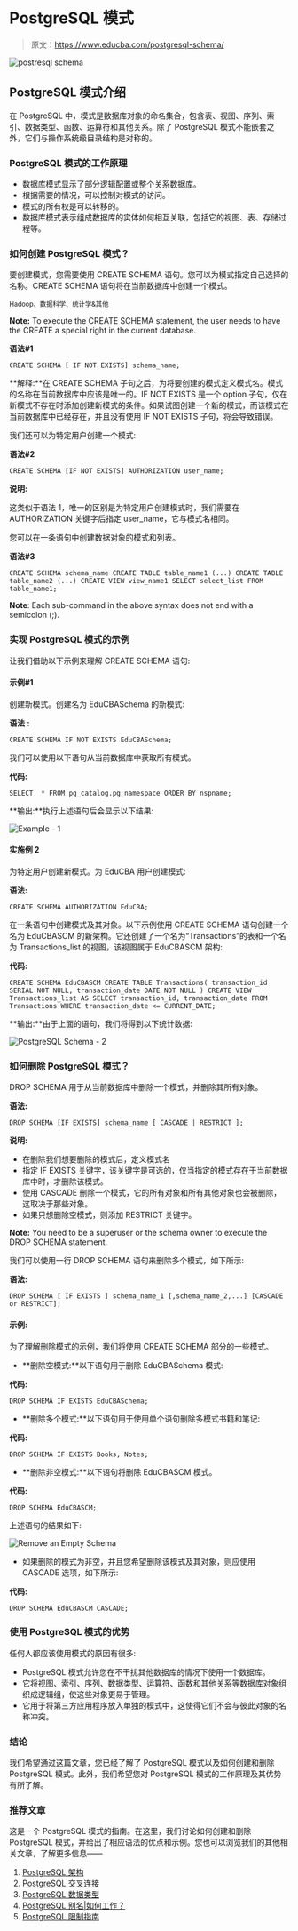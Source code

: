 # PostgreSQL 模式

> 原文：<https://www.educba.com/postgresql-schema/>

![postresql schema](img/86c82340f2073185efece24e123c892a.png)



## PostgreSQL 模式介绍

在 PostgreSQL 中，模式是数据库对象的命名集合，包含表、视图、序列、索引、数据类型、函数、运算符和其他关系。除了 PostgreSQL 模式不能嵌套之外，它们与操作系统级目录结构是对称的。

### PostgreSQL 模式的工作原理

*   数据库模式显示了部分逻辑配置或整个关系数据库。
*   根据需要的情况，可以控制对模式的访问。
*   模式的所有权是可以转移的。
*   数据库模式表示组成数据库的实体如何相互关联，包括它的视图、表、存储过程等。

### 如何创建 PostgreSQL 模式？

要创建模式，您需要使用 CREATE SCHEMA 语句。您可以为模式指定自己选择的名称。CREATE SCHEMA 语句将在当前数据库中创建一个模式。

<small>Hadoop、数据科学、统计学&其他</small>

**Note:** To execute the CREATE SCHEMA statement, the user needs to have the CREATE a special right in the current database.

**语法#1**

`CREATE SCHEMA [ IF NOT EXISTS] schema_name;`

**解释:**在 CREATE SCHEMA 子句之后，为将要创建的模式定义模式名。模式的名称在当前数据库中应该是唯一的。IF NOT EXISTS 是一个 option 子句，仅在新模式不存在时添加创建新模式的条件。如果试图创建一个新的模式，而该模式在当前数据库中已经存在，并且没有使用 IF NOT EXISTS 子句，将会导致错误。

我们还可以为特定用户创建一个模式:

**语法#2**

`CREATE SCHEMA [IF NOT EXISTS] AUTHORIZATION user_name;`

**说明:**

这类似于语法 1，唯一的区别是为特定用户创建模式时，我们需要在 AUTHORIZATION 关键字后指定 user_name，它与模式名相同。

您可以在一条语句中创建数据对象的模式和列表。

**语法#3**

`CREATE SCHEMA schema_name
CREATE TABLE table_name1 (...)
CREATE TABLE table_name2 (...)
CREATE VIEW view_name1
SELECT select_list FROM table_name1;`

**Note**: Each sub-command in the above syntax does not end with a semicolon (;).

### 实现 PostgreSQL 模式的示例

让我们借助以下示例来理解 CREATE SCHEMA 语句:

#### 示例#1

创建新模式。创建名为 EduCBASchema 的新模式:

**语法** **:**

`CREATE SCHEMA IF NOT EXISTS EduCBASchema;`

我们可以使用以下语句从当前数据库中获取所有模式。

**代码:**

`SELECT  *
FROM pg_catalog.pg_namespace
ORDER BY nspname;`

**输出:**执行上述语句后会显示以下结果:

![Example - 1](img/2ea6a3989e04417b0d4e9fb6e0df51fa.png)



#### 实施例 2

为特定用户创建新模式。为 EduCBA 用户创建模式:

**语法:**

`CREATE SCHEMA AUTHORIZATION EduCBA;`

在一条语句中创建模式及其对象。以下示例使用 CREATE SCHEMA 语句创建一个名为 EduCBASCM 的新架构。它还创建了一个名为“Transactions”的表和一个名为 Transactions_list 的视图，该视图属于 EduCBASCM 架构:

**代码:**

`CREATE SCHEMA EduCBASCM
CREATE TABLE Transactions(
transaction_id SERIAL NOT NULL,
transaction_date DATE NOT NULL
)
CREATE VIEW Transactions_list AS
SELECT transaction_id, transaction_date
FROM Transactions
WHERE transaction_date <= CURRENT_DATE;`

**输出:**由于上面的语句，我们将得到以下统计数据:

![PostgreSQL Schema - 2](img/2ecdbc405961430ec393cd61746133e4.png)



### 如何删除 PostgreSQL 模式？

DROP SCHEMA 用于从当前数据库中删除一个模式，并删除其所有对象。

**语法:**

`DROP SCHEMA [IF EXISTS] schema_name [ CASCADE | RESTRICT ];`

**说明:**

*   在删除我们想要删除的模式后，定义模式名
*   指定 IF EXISTS 关键字，该关键字是可选的，仅当指定的模式存在于当前数据库中时，才删除该模式。
*   使用 CASCADE 删除一个模式，它的所有对象和所有其他对象也会被删除，这取决于那些对象。
*   如果只想删除空模式，则添加 RESTRICT 关键字。

**Note:** You need to be a superuser or the schema owner to execute the DROP SCHEMA statement.

我们可以使用一行 DROP SCHEMA 语句来删除多个模式，如下所示:

**语法:**

`DROP SCHEMA [ IF EXISTS ] schema_name_1 [,schema_name_2,...] [CASCADE or RESTRICT];`

#### 示例:

为了理解删除模式的示例，我们将使用 CREATE SCHEMA 部分的一些模式。

*   **删除空模式:**以下语句用于删除 EduCBASchema 模式:

**代码:**

`DROP SCHEMA IF EXISTS EduCBASchema;`

*   **删除多个模式:**以下语句用于使用单个语句删除多模式书籍和笔记:

**代码:**

`DROP SCHEMA IF EXISTS Books, Notes;`

*   **删除非空模式:**以下语句将删除 EduCBASCM 模式。

**代码:**

`DROP SCHEMA EduCBASCM;`

上述语句的结果如下:

![Remove an Empty Schema](img/bd507cf006e01d2577524afd8eaeed2c.png)



*   如果删除的模式为非空，并且您希望删除该模式及其对象，则应使用 CASCADE 选项，如下所示:

**代码:**

`DROP SCHEMA EduCBASCM CASCADE;`

### 使用 PostgreSQL 模式的优势

任何人都应该使用模式的原因有很多:

*   PostgreSQL 模式允许您在不干扰其他数据库的情况下使用一个数据库。
*   它将视图、索引、序列、数据类型、运算符、函数和其他关系等数据库对象组织成逻辑组，使这些对象更易于管理。
*   它用于将第三方应用程序放入单独的模式中，这使得它们不会与彼此对象的名称冲突。

### 结论

我们希望通过这篇文章，您已经了解了 PostgreSQL 模式以及如何创建和删除 PostgreSQL 模式。此外，我们希望您对 PostgreSQL 模式的工作原理及其优势有所了解。

### 推荐文章

这是一个 PostgreSQL 模式的指南。在这里，我们讨论如何创建和删除 PostgreSQL 模式，并给出了相应语法的优点和示例。您也可以浏览我们的其他相关文章，了解更多信息——

1.  [PostgreSQL 架构](https://www.educba.com/postgresql-architecture/)
2.  [PostgreSQL 交叉连接](https://www.educba.com/postgresql-cross-join/)
3.  [PostgreSQL 数据类型](https://www.educba.com/postgresql-data-types/)
4.  [PostgreSQL 别名|如何工作？](https://www.educba.com/postgresql-alias/)
5.  [PostgreSQL 限制指南](https://www.educba.com/postgresql-limit/)